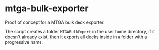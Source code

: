 # mtga-bulk-exporter

Proof of concept for a MTGA bulk deck exporter.

The script creates a folder `MTGABulkExport` in the user home directory, if it doesn't already exist, then it exports all decks inside in a folder with a progressive name.
